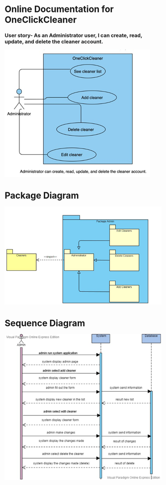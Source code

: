 # Online Documentation for OneClickCleaner

### User story- As an Administrator user, I can create, read, update, and delete the cleaner account. 




![Use case](https://github.com/Comp231-S4G5/OneClickCleaner/blob/US9/UseCase_US9.jpeg)



# Package Diagram

![Use case](https://github.com/Comp231-S4G5/OneClickCleaner/blob/US9/admin.JPG)

# Sequence Diagram 
![Use case](https://github.com/Comp231-S4G5/OneClickCleaner/blob/US9/Sequence%20Diagram%20Admin.vpd.jpg)
